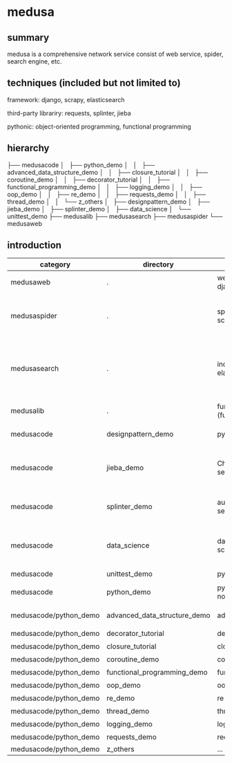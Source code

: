 # medusa

## summary
medusa is a comprehensive network service consist of web service, spider, search engine, etc.

## techniques (included but not limited to)
framework: django, scrapy, elasticsearch

third-party librariry: requests, splinter, jieba

pythonic: object-oriented programming, functional programming

## hierarchy
├── medusacode
│   ├── python_demo
│   │   ├── advanced_data_structure_demo
│   │   ├── closure_tutorial
│   │   ├── coroutine_demo
│   │   ├── decorator_tutorial
│   │   ├── functional_programming_demo
│   │   ├── logging_demo
│   │   ├── oop_demo
│   │   ├── re_demo
│   │   ├── requests_demo
│   │   ├── thread_demo
│   │   └── z_others
│   ├── designpattern_demo
│   ├── jieba_demo
│   ├── splinter_demo
│   ├── data_science
│   └── unittest_demo
├── medusalib
├── medusasearch
├── medusaspider
└── medusaweb

## introduction
|category|directory|description|description_zh|
|----|----|----|----|
|medusaweb|.|web service built with django|使用 django 构建的网络服务|
|medusaspider|.|spider(crawler) built with scrapy |利用 scrapy 编写的爬虫(爬取豆瓣电影精选和部分艺龙酒店)
|medusasearch|.|index and search using elasticsearch|利用 elasticsearch 索引，利用 python 客户端 pyelasticsearch 搜索|
|medusalib|.|function library (functional client)|网络服务用到的库|
|medusacode|designpattern_demo|python design pattern|Python 实现的设计模式|
|medusacode|jieba_demo|Chinese characters segmentation|中文分词，用来在 web 服务的搜索功能中处理搜索输入|
|medusacode|splinter_demo|automatic test for web service using splinter|利用 splinter 自动化测试网络服务|
|medusacode|data_science|data-science-from-scratch|Joel Grus 著《Data Science from Scratch》阅读笔记和代码|
|medusacode|unittest_demo|python unittest|单元测试|
|medusacode|python_demo|python programming note|Python 编程语言笔记|
|medusacode/python_demo|advanced_data_structure_demo|advanced_data_structure|一些高级数据结构的使用|
|medusacode/python_demo|decorator_tutorial|decorator|装饰器|
|medusacode/python_demo|closure_tutorial|closure|闭包|
|medusacode/python_demo|coroutine_demo|coroutine|协程|
|medusacode/python_demo|functional_programming_demo|functional_programming|函数式编程|
|medusacode/python_demo|oop_demo|oop|面向对象编程|
|medusacode/python_demo|re_demo|re|正则表达式|
|medusacode/python_demo|thread_demo|thread|多线程|
|medusacode/python_demo|logging_demo|logging|日志模块的使用|
|medusacode/python_demo|requests_demo|requests|requests的使用|
|medusacode/python_demo|z_others|...|...|

